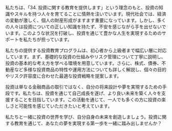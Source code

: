 私たちは、「34. 投資に関する教育を提供します」という理念のもと、投資の知識やスキルを持つ人々を育てることに情熱を注いでいます。現代社会では、経済の変動が激しく、個人の財産形成がますます重要になっています。しかし、多くの人々は投資についての正しい知識を持たず、不安を感じながら手を出せないでいます。このような状況を打破し、投資を通じて豊かな人生を実現するためのサポートを私たちが担っています。

私たちの提供する投資教育プログラムは、初心者から上級者まで幅広い層に対応しています。まず、基礎的な投資の仕組みやリスク管理について丁寧に説明し、投資の基本的な考え方を学べる環境を用意しています。さらに、株式、債券、不動産など多様な投資商品の特性や運用方法についても詳しく解説し、個々の目的やリスク許容度に合わせた最適な投資戦略を提案します。

投資は単なる金融商品の取引ではなく、自分の将来設計や夢を実現するための手段です。私たちは、投資を通じて自己成長を遂げ、より良い未来を築く人々を支援することを目指しています。この活動を通じて、一人でも多くの方に投資の楽しさと可能性を感じていただきたいと考えています。

私たちと一緒に投資の世界を学び、自分自身の未来を創造しましょう。投資に関する教育を通じて、あなたの夢を実現する第一歩を一緒に踏み出しませんか？